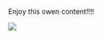 Enjoy this owen content!!!!

<img src="https://media.discordapp.net/attachments/699552094184800296/785984417750450176/owenbike.jpg?width=463&height=702.png">
